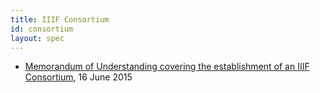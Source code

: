 ```yaml
---
title: IIIF Consortium
id: consortium
layout: spec
---
```


  * [Memorandum of Understanding covering the establishment of an IIIF Consortium][mou], 16 June 2015

[mou]: /community/consortium/mou "Memorandum of Understanding covering the establishment of an IIIF Consortium"


